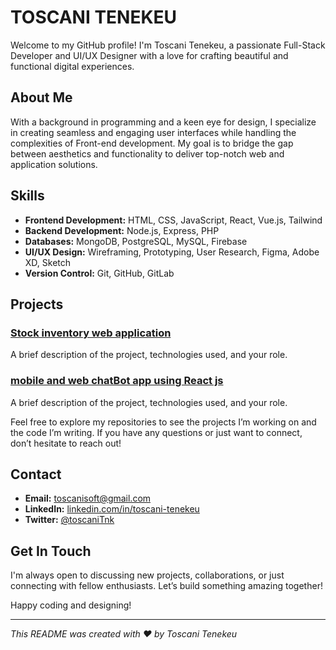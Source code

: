 # TOSCANI TENEKEU

Welcome to my GitHub profile! I'm Toscani Tenekeu, a passionate Full-Stack Developer and UI/UX Designer with a love for crafting beautiful and functional digital experiences.

## About Me

With a background in programming and a keen eye for design, I specialize in creating seamless and engaging user interfaces while handling the complexities of Front-end development. My goal is to bridge the gap between aesthetics and functionality to deliver top-notch web and application solutions.

## Skills

- **Frontend Development:** HTML, CSS, JavaScript, React, Vue.js, Tailwind
- **Backend Development:** Node.js, Express, PHP
- **Databases:** MongoDB, PostgreSQL, MySQL, Firebase
- **UI/UX Design:** Wireframing, Prototyping, User Research, Figma, Adobe XD, Sketch
- **Version Control:** Git, GitHub, GitLab

## Projects

### [Stock inventory web application](portfolio.toscanisoft.com/stock-inventory-web-app)
A brief description of the project, technologies used, and your role.

### [mobile and web chatBot app using React js](portfolio.toscanisoft.com/chatbot-app)
A brief description of the project, technologies used, and your role.

Feel free to explore my repositories to see the projects I’m working on and the code I’m writing. If you have any questions or just want to connect, don’t hesitate to reach out!

## Contact

- **Email:** [toscanisoft@gmail.com](mailto:toscanisoft@gmail.com)
- **LinkedIn:** [linkedin.com/in/toscani-tenekeu](https://www.linkedin.com/in/TOSCANI-TENEKEU)
- **Twitter:** [@toscaniTnk](https://twitter.com/toscaniTnk)

## Get In Touch

I'm always open to discussing new projects, collaborations, or just connecting with fellow enthusiasts. Let’s build something amazing together!

Happy coding and designing!

---

*This README was created with ❤️ by Toscani Tenekeu*
